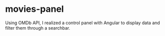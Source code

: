 # movies-panel
Using OMDb API, I realized a control panel with Angular to display data and filter them through a searchbar.
